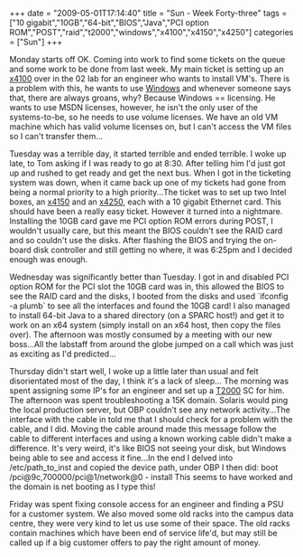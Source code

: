 +++
date = "2009-05-01T17:14:40"
title = "Sun - Week Forty-three"
tags = ["10 gigabit","10GB","64-bit","BIOS","Java","PCI option ROM","POST","raid","t2000","windows","x4100","x4150","x4250"]
categories = ["Sun"]
+++

Monday starts off OK. Coming into work to find some tickets on the queue and some work to be done from last week.
My main ticket is setting up an [x4100][1] over in the 02 lab for an engineer who wants to install VM's. There is a problem with this, he wants to use [Windows][2] and whenever someone says that, there are always groans, why? Because Windows == licensing. He wants to use MSDN licenses, however, he isn't the only user of the systems-to-be, so he needs to use volume licenses. We have an old VM machine which has valid volume licenses on, but I can't access the VM files so I can't transfer them...

Tuesday was a terrible day, it started terrible and ended terrible. I woke up late, to Tom asking if I was ready to go at 8:30. After telling him I'd just got up and rushed to get ready and get the next bus.
When I got in the ticketing system was down, when it came back up one of my tickets had gone from being a normal priority to a high priority...The ticket was to set up two Intel boxes, an [x4150][3] and an [x4250][4], each with a 10 gigabit Ethernet card. This should have been a really easy ticket. However it turned into a nightmare.
Installing the 10GB card gave me PCI option ROM errors during POST, I wouldn't usually care, but this meant the BIOS couldn't see the RAID card and so couldn't use the disks. After flashing the BIOS and trying the on-board disk controller and still getting no where, it was 6:25pm and I decided enough was enough.

Wednesday was significantly better than Tuesday. I got in and disabled PCI option ROM for the PCI slot the 10GB card was in, this allowed the BIOS to see the RAID card and the disks, I booted from the disks and used \`ifconfig -a plumb\` to see all the interfaces and found the 10GB card! I also managed to install 64-bit Java to a shared directory (on a SPARC host!) and get it to work on an x64 system (simply install on an x64 host, then copy the files over).
The afternoon was mostly consumed by a meeting with our new boss...All the labstaff from around the globe jumped on a call which was just as exciting as I'd predicted...

Thursday didn't start well, I woke up a little later than usual and felt disorientated most of the day, I think it's a lack of sleep...
The morning was spent assigning some IP's for an engineer and set up a [T2000][5] SC for him.
The afternoon was spent troubleshooting a 15K domain. Solaris would ping the local production server, but OBP couldn't see any network activity...The interface with the cable in told me that I should check for a problem with the cable, and I did. Moving the cable around made this message follow the cable to different interfaces and using a known working cable didn't make a difference. It's very weird, it's like BIOS not seeing your disk, but Windows being able to see and access it fine...In the end I delved into /etc/path\_to\_inst and copied the device path, under OBP I then did:
boot /pci@9c,700000/pci@1/network@0 - install
This seems to have worked and the domain is net booting as I type this!

Friday was spent fixing console access for an engineer and finding a PSU for a customer system. We also moved some old racks into the campus data centre, they were very kind to let us use some of their space. The old racks contain machines which have been end of service life'd, but may still be called up if a big customer offers to pay the right amount of money.

  [1]: http://www.sun.com/servers/entry/x4100/
  [2]: http://www.microsoft.com/windows/
  [3]: http://www.sun.com/servers/x64/x4150/
  [4]: http://www.sun.com/servers/x64/x4250/
  [5]: http://www.sun.com/servers/coolthreads/t2000/
